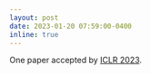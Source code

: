 ```yaml
---
layout: post
date: 2023-01-20 07:59:00-0400
inline: true
---
```


One paper accepted by [ICLR 2023](https://iclr.cc/Conferences/2023).